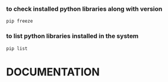 ### to check installed python libraries along with version 
`pip freeze`

### to list python libraries installed in the system
 `pip list`


 # DOCUMENTATION